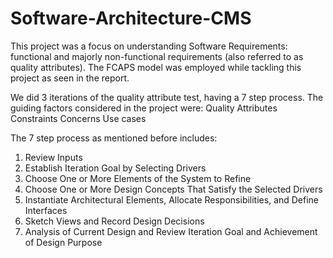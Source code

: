 # Software-Architecture-CMS
This project was a focus on understanding Software Requirements: functional and majorly non-functional requirements (also referred to as quality attributes).
The FCAPS model was employed while tackling this project as seen in the report.

We did 3 iterations of the quality attribute test, having a 7 step process. The guiding factors considered in the project were:
  Quality Attributes
  Constraints
  Concerns
  Use cases

The 7 step process as mentioned before includes:
  1. Review Inputs
  2. Establish Iteration Goal by Selecting Drivers
  3. Choose One or More Elements of the System to Refine
  4. Choose One or More Design Concepts That Satisfy the Selected Drivers
  5. Instantiate Architectural Elements, Allocate Responsibilities, and Define Interfaces
  6. Sketch Views and Record Design Decisions
  7. Analysis of Current Design and Review Iteration Goal and Achievement of Design Purpose
